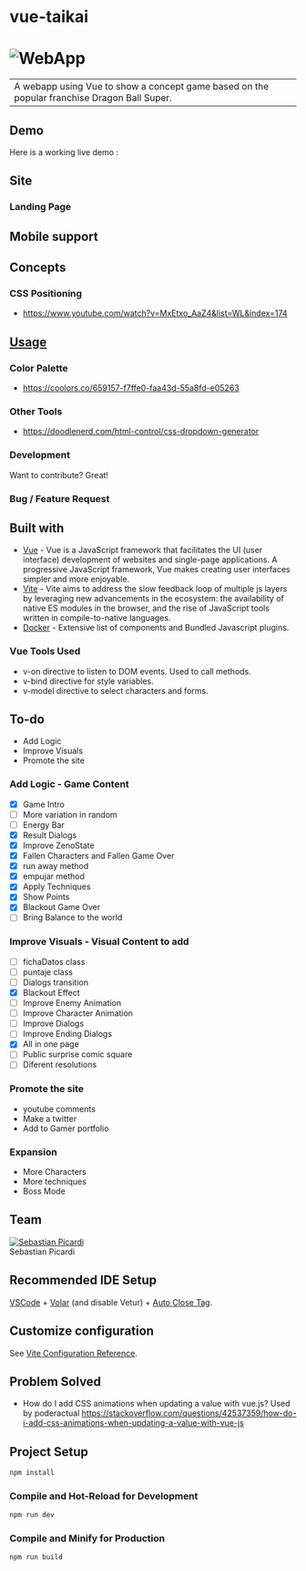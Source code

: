 # vue-taikai

# ![WebApp](https://www.fayerwayer.com/resizer/nLOUNkJxSJesU5gLLGTz3vzAYQI=/800x0/filters:format(jpg):quality(70)/cloudfront-us-east-1.images.arcpublishing.com/metroworldnews/I5V3NPJ4NVG2HNATNW5PJEI2JE.jpg)
<table>
<tr>
<td>
  A webapp using Vue to show a concept game based on the popular franchise Dragon Ball Super.
</td>
</tr>
</table>


## Demo
Here is a working live demo :  


## Site

### Landing Page

## Mobile support

## Concepts 
 
### CSS Positioning 

 * https://www.youtube.com/watch?v=MxEtxo_AaZ4&list=WL&index=174

## [Usage](https://iharsh234.github.io/WebApp/) 

### Color Palette
 * https://coolors.co/659157-f7ffe0-faa43d-55a8fd-e05263

### Other Tools
 * https://doodlenerd.com/html-control/css-dropdown-generator

### Development
Want to contribute? Great!

### Bug / Feature Request

## Built with 

- [Vue](https://es.vuejs.org/v2/cookbook/) - Vue is a JavaScript framework that facilitates the UI (user interface) development of websites and single-page applications. A progressive JavaScript framework, Vue makes creating user interfaces simpler and more enjoyable.
- [Vite](https://vitejs.dev/guide/) - Vite aims to address the slow feedback loop of multiple js layers by leveraging new advancements in the ecosystem: the availability of native ES modules in the browser, and the rise of JavaScript tools written in compile-to-native languages.
- [Docker](https://es.vuejs.org/v2/cookbook/dockerize-vuejs-app) - Extensive list of components and  Bundled Javascript plugins.

### Vue Tools Used
- v-on directive to listen to DOM events. Used to call methods.
- v-bind directive for style variables.
- v-model directive to select characters and forms.

## To-do
 * Add Logic
 * Improve Visuals
 * Promote the site

### Add Logic - Game Content
- [x] Game Intro
- [ ] More variation in random
- [ ] Energy Bar
- [x] Result Dialogs
- [x] Improve ZenoState 
- [x] Fallen Characters and Fallen Game Over
- [x] run away method
- [x] empujar method
- [x] Apply Techniques
- [x] Show Points
- [x] Blackout Game Over
- [ ] Bring Balance to the world

### Improve Visuals - Visual Content to add
- [ ] fichaDatos class
- [ ] puntaje class
- [ ] Dialogs transition
- [x] Blackout Effect
- [ ] Improve Enemy Animation
- [ ] Improve Character Animation
- [ ] Improve Dialogs
- [ ] Improve Ending Dialogs
- [x] All in one page
- [ ] Public surprise comic square
- [ ] Diferent resolutions

### Promote the site 
* youtube comments
* Make a twitter
* Add to Gamer portfolio

### Expansion
* More Characters
* More techniques
* Boss Mode

## Team

[![Sebastian Picardi](https://avatars.githubusercontent.com/u/36540321?v=4)](https://github.com/sebastiap)  
Sebastian Picardi

## Recommended IDE Setup

[VSCode](https://code.visualstudio.com/) + [Volar](https://marketplace.visualstudio.com/items?itemName=Vue.volar) (and disable Vetur) + [Auto Close Tag](https://marketplace.visualstudio.com/items?itemName=Autoclosetag).

## Customize configuration

See [Vite Configuration Reference](https://vitejs.dev/config/).

## Problem Solved

* How do I add CSS animations when updating a value with vue.js? 
Used by poderactual
https://stackoverflow.com/questions/42537359/how-do-i-add-css-animations-when-updating-a-value-with-vue-js

## Project Setup

```sh
npm install
```

### Compile and Hot-Reload for Development

```sh
npm run dev
```

### Compile and Minify for Production

```sh
npm run build
```
